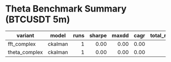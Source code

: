 # Theta Benchmark Summary (BTCUSDT 5m)

| variant | model | runs | sharpe | maxdd | cagr | total_return | trades | fees |
|---|---|---:|---:|---:|---:|---:|---:|---:|
| fft_complex | ckalman | 1 | 0.00 | 0.00 | 0.00 | 0.00 | 0 | 0.00 |
| theta_complex | ckalman | 1 | 0.00 | 0.00 | 0.00 | 0.00 | 0 | 0.00 |
